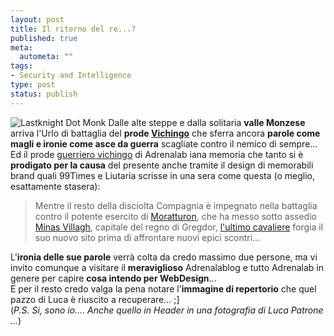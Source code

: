 ```yaml
--- 
layout: post
title: Il ritorno del re...?
published: true
meta: 
  autometa: ""
tags: 
- Security and Intelligence
type: post
status: publish
---
```

![Lastknight Dot Monk](/download/20060420_ultimocavaliere.jpg)
Dalle alte steppe e dalla solitaria **valle Monzese** arriva l'Urlo di battaglia del **prode [Vichingo](http://www.jomsvikings.com/)** che sferra ancora **parole come magli e ironie come asce da guerra** scagliate contro il nemico di sempre...  
Ed il prode [guerriero vichingo](http://www.jomsvikings.com/) di Adrenalab iana memoria che tanto si è **prodigato per la causa** del presente anche tramite il design di memorabili brand quali 99Times e Liutaria scrisse in una sera come questa (o meglio, esattamente stasera):

> Mentre il resto della disciolta Compagnia è impegnato nella battaglia contro il potente esercito di [Moratturon](http://www.lastknight.com/2005/12/22/moratti-cybersquatting/), che ha messo sotto assedio [Minas Villagh](http://www.alvillage.com), capitale del regno di Gregdor, [l'ultimo cavaliere](http://www.lastknight.com) forgia il suo nuovo sito prima di affrontare nuovi epici scontri...

L'**ironia delle sue parole** verrà colta da credo massimo due persone, ma vi invito comunque a visitare il **meraviglioso** Adrenalablog e tutto Adrenalab in genere per capire **cosa intendo per WebDesign**...  
E per il resto credo valga la pena notare l'**immagine di repertorio** che quel pazzo di Luca è riuscito a recuperare... ;]  
(<I>P.S. Si, sono io.... Anche quello in Header in una fotografia di Luca Patrone ...</I>) 
